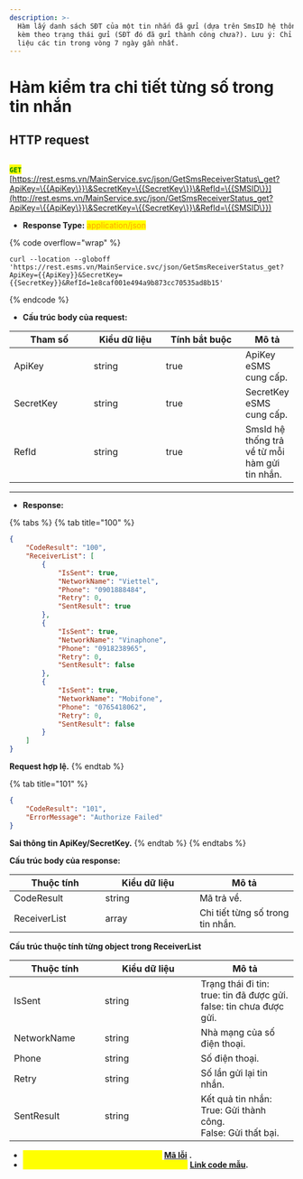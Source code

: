 ```yaml
---
description: >-
  Hàm lấy danh sách SĐT của một tin nhắn đã gửi (dựa trên SmsID hệ thống trả về)
  kèm theo trạng thái gửi (SĐT đó đã gửi thành công chưa?). Lưu ý: Chỉ lấy dữ
  liệu các tin trong vòng 7 ngày gần nhất.
---
```


# Hàm kiểm tra chi tiết từng số trong tin nhắn

## HTTP request

\
<mark style="color:green;">**`GET`**</mark> [https://rest.esms.vn/MainService.svc/json/GetSmsReceiverStatus\_get?ApiKey=\{{ApiKey\}}\&SecretKey=\{{SecretKey\}}\&RefId=\{{SMSID\}}](http://rest.esms.vn/MainService.svc/json/GetSmsReceiverStatus_get?ApiKey=\{{ApiKey\}}\&SecretKey=\{{SecretKey\}}\&RefId=\{{SMSID\}})

* **Response Type:** <mark style="color:orange;">application/json</mark>

{% code overflow="wrap" %}
```
curl --location --globoff 'https://rest.esms.vn/MainService.svc/json/GetSmsReceiverStatus_get?ApiKey={{ApiKey}}&SecretKey={{SecretKey}}&RefId=1e8caf001e494a9b873cc70535ad8b15'
```
{% endcode %}

* **Cấu trúc body của request:**

<table><thead><tr><th width="139">Tham số</th><th width="131">Kiểu dữ liệu</th><th width="149" data-type="checkbox">Tính bắt buộc</th><th>Mô tả</th></tr></thead><tbody><tr><td>ApiKey</td><td>string</td><td>true</td><td>ApiKey eSMS cung cấp.</td></tr><tr><td>SecretKey</td><td>string</td><td>true</td><td>SecretKey eSMS cung cấp.</td></tr><tr><td>RefId</td><td>string</td><td>true</td><td>SmsId hệ thống trả về từ mỗi hàm gửi tin nhắn.</td></tr></tbody></table>

***

* **Response:**

{% tabs %}
{% tab title="100" %}
```json
{
    "CodeResult": "100",
    "ReceiverList": [
        {
            "IsSent": true,
            "NetworkName": "Viettel",
            "Phone": "0901888484",
            "Retry": 0,
            "SentResult": true
        },
        {
            "IsSent": true,
            "NetworkName": "Vinaphone",
            "Phone": "0918238965",
            "Retry": 0,
            "SentResult": false
        },
        {
            "IsSent": true,
            "NetworkName": "Mobifone",
            "Phone": "0765418062",
            "Retry": 0,
            "SentResult": false
        }
    ]
}
```

**Request hợp lệ.**
{% endtab %}

{% tab title="101" %}
```json
{
    "CodeResult": "101",
    "ErrorMessage": "Authorize Failed"
}
```

**Sai thông tin ApiKey/SecretKey.**
{% endtab %}
{% endtabs %}

**Cấu trúc body của response:**

<table><thead><tr><th width="145.99993896484375">Thuộc tính</th><th width="151.39990234375">Kiểu dữ liệu</th><th>Mô tả</th></tr></thead><tbody><tr><td>CodeResult</td><td>string</td><td>Mã trả về.</td></tr><tr><td>ReceiverList</td><td>array</td><td>Chi tiết từng số trong tin nhắn.</td></tr></tbody></table>

**Cấu trúc thuộc tính từng object trong ReceiverList**

<table><thead><tr><th width="145">Thuộc tính</th><th width="154.5999755859375">Kiểu dữ liệu</th><th>Mô tả</th></tr></thead><tbody><tr><td>IsSent</td><td>string</td><td>Trạng thái đi tin:<br>true: tin đã được gửi.<br>false: tin chưa được gửi.</td></tr><tr><td>NetworkName</td><td>string</td><td>Nhà mạng của số điện thoại.</td></tr><tr><td>Phone</td><td>string</td><td>Số điện thoại.</td></tr><tr><td>Retry</td><td>string</td><td>Số lần gửi lại tin nhắn.</td></tr><tr><td>SentResult</td><td>string</td><td>Kết quả tin nhắn:<br>True: Gửi thành công.<br>False: Gửi thất bại.</td></tr></tbody></table>

* _<mark style="color:yellow;">**Thông tin chi tiết mã lỗi xem ở bảng:**</mark>_ [**Mã lỗi**](../bang-ma-loi.md) **.**
* _<mark style="color:yellow;">**Lấy code mẫu các ngôn ngữ trên Postman:**</mark>_ [**Link code mẫu**](https://samplefordevelopers.esms.vn/#1c1433bf-69be-4882-87d4-dd0c686f565c)**.**
